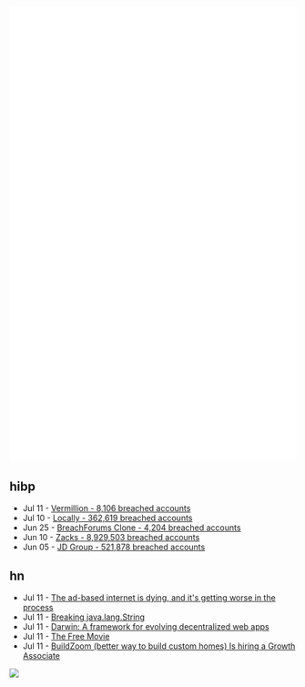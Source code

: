 ![Metrics](https://raw.githubusercontent.com/phixion/phixion/master/metrics.svg)

## hibp

<!--
for https://github.com/phixion/phixion/blob/main/.github/workflows/feeds.yml
-->
<!--START_SECTION:haveibeenpwnd-->
- Jul 11 - [Vermillion - 8,106 breached accounts](https://haveibeenpwned.com/PwnedWebsites#Vermillion)
- Jul 10 - [Locally - 362,619 breached accounts](https://haveibeenpwned.com/PwnedWebsites#Locally)
- Jun 25 - [BreachForums Clone - 4,204 breached accounts](https://haveibeenpwned.com/PwnedWebsites#BreachForumsClone)
- Jun 10 - [Zacks - 8,929,503 breached accounts](https://haveibeenpwned.com/PwnedWebsites#Zacks)
- Jun 05 - [JD Group - 521,878 breached accounts](https://haveibeenpwned.com/PwnedWebsites#JDGroup)
<!--END_SECTION:haveibeenpwnd-->

## hn

<!--
for https://github.com/phixion/phixion/blob/main/.github/workflows/feeds.yml
-->
<!--START_SECTION:hn-->
- Jul 11 - [The ad-based internet is dying, and it's getting worse in the process](https://tilvids.com/videos/watch/41f5284e-b79e-4c84-97e5-664a6ac5a1ee)
- Jul 11 - [Breaking java.lang.String](https://wouter.coekaerts.be/2023/breaking-string)
- Jul 11 - [Darwin: A framework for evolving decentralized web apps](https://evolutionary.arweave.dev/)
- Jul 11 - [The Free Movie](https://thefreemovie.buzz/)
- Jul 11 - [BuildZoom (better way to build custom homes) Is hiring a Growth Associate](https://jobs.lever.co/buildzoom)
<!--END_SECTION:hn-->

<!--
for https://yhype.me
-->
![](https://hit.yhype.me/github/profile?user_id=13013670)
